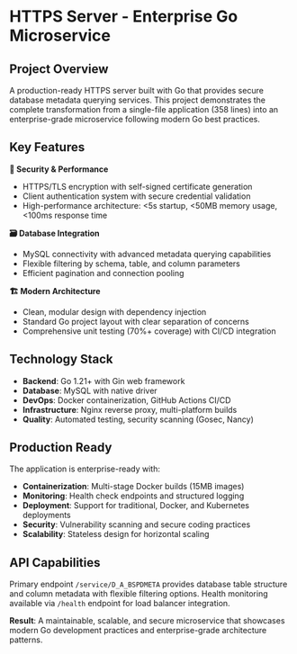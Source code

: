 # HTTPS Server - Enterprise Go Microservice

## Project Overview

A production-ready HTTPS server built with Go that provides secure database metadata querying services. This project demonstrates the complete transformation from a single-file application (358 lines) into an enterprise-grade microservice following modern Go best practices.

## Key Features

**🔐 Security & Performance**
- HTTPS/TLS encryption with self-signed certificate generation
- Client authentication system with secure credential validation
- High-performance architecture: <5s startup, <50MB memory usage, <100ms response time

**🗃️ Database Integration**
- MySQL connectivity with advanced metadata querying capabilities
- Flexible filtering by schema, table, and column parameters
- Efficient pagination and connection pooling

**🏗️ Modern Architecture**
- Clean, modular design with dependency injection
- Standard Go project layout with clear separation of concerns
- Comprehensive unit testing (70%+ coverage) with CI/CD integration

## Technology Stack

- **Backend**: Go 1.21+ with Gin web framework
- **Database**: MySQL with native driver
- **DevOps**: Docker containerization, GitHub Actions CI/CD
- **Infrastructure**: Nginx reverse proxy, multi-platform builds
- **Quality**: Automated testing, security scanning (Gosec, Nancy)

## Production Ready

The application is enterprise-ready with:
- **Containerization**: Multi-stage Docker builds (15MB images)
- **Monitoring**: Health check endpoints and structured logging
- **Deployment**: Support for traditional, Docker, and Kubernetes deployments
- **Security**: Vulnerability scanning and secure coding practices
- **Scalability**: Stateless design for horizontal scaling

## API Capabilities

Primary endpoint `/service/D_A_BSPDMETA` provides database table structure and column metadata with flexible filtering options. Health monitoring available via `/health` endpoint for load balancer integration.

**Result**: A maintainable, scalable, and secure microservice that showcases modern Go development practices and enterprise-grade architecture patterns. 
